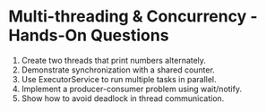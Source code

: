 # Multi-threading & Concurrency - Hands-On Questions

1. Create two threads that print numbers alternately.
2. Demonstrate synchronization with a shared counter.
3. Use ExecutorService to run multiple tasks in parallel.
4. Implement a producer-consumer problem using wait/notify.
5. Show how to avoid deadlock in thread communication.
